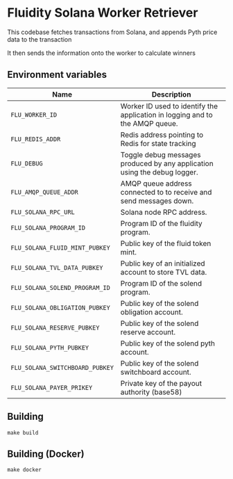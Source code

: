 
# Fluidity Solana Worker Retriever

This codebase fetches transactions from Solana, and appends Pyth price
data to the transaction

It then sends the information onto the worker to calculate winners

## Environment variables

|              Name               |                                  Description                                 |
|---------------------------------|------------------------------------------------------------------------------|
| `FLU_WORKER_ID`                 | Worker ID used to identify the application in logging and to the AMQP queue. |
| `FLU_REDIS_ADDR`                | Redis address pointing to Redis for state tracking							 |
| `FLU_DEBUG`                     | Toggle debug messages produced by any application using the debug logger.    |
| `FLU_AMQP_QUEUE_ADDR`           | AMQP queue address connected to to receive and send messages down.           |
| `FLU_SOLANA_RPC_URL`            | Solana node RPC address.                                                     |
| `FLU_SOLANA_PROGRAM_ID`         | Program ID of the fluidity program.                                          |
| `FLU_SOLANA_FLUID_MINT_PUBKEY`  | Public key of the fluid token mint.                                          |
| `FLU_SOLANA_TVL_DATA_PUBKEY`    | Public key of an initialized account to store TVL data.                      |
| `FLU_SOLANA_SOLEND_PROGRAM_ID`  | Program ID of the solend program.                                            |
| `FLU_SOLANA_OBLIGATION_PUBKEY`  | Public key of the solend obligation account.                                 |
| `FLU_SOLANA_RESERVE_PUBKEY`     | Public key of the solend reserve account.                                    |
| `FLU_SOLANA_PYTH_PUBKEY`        | Public key of the solend pyth account.                                       |
| `FLU_SOLANA_SWITCHBOARD_PUBKEY` | Public key of the solend switchboard account.                                |
| `FLU_SOLANA_PAYER_PRIKEY`       | Private key of the payout authority (base58)                                 |

## Building

	make build

## Building (Docker)

	make docker

